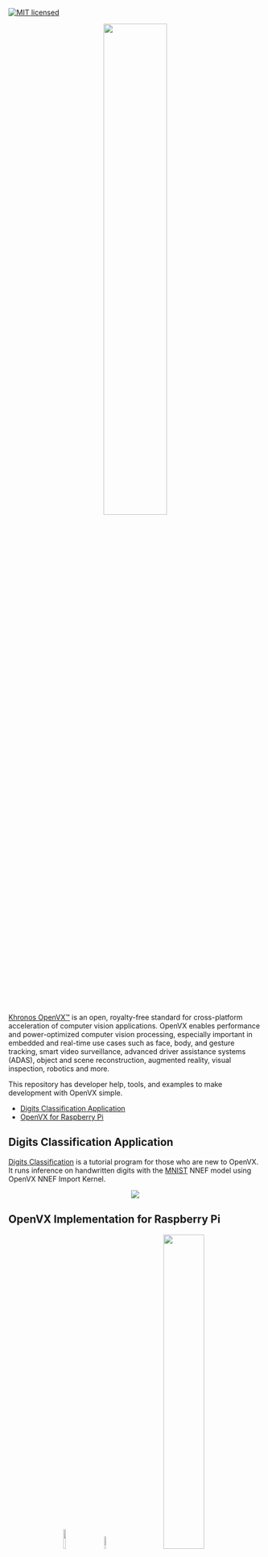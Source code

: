 [![MIT licensed](https://img.shields.io/badge/license-MIT-blue.svg)](https://opensource.org/licenses/MIT)

<p align="center"><img width="50%" src="https://upload.wikimedia.org/wikipedia/en/thumb/d/dd/OpenVX_logo.svg/1920px-OpenVX_logo.svg.png" /></p>

<a href="https://www.khronos.org/openvx/" target="_blank">Khronos OpenVX™</a> is an open, royalty-free standard for cross-platform acceleration of computer vision applications. OpenVX enables performance and power-optimized computer vision processing, especially important in embedded and real-time use cases such as face, body, and gesture tracking, smart video surveillance, advanced driver assistance systems (ADAS), object and scene reconstruction, augmented reality, visual inspection, robotics and more.

This repository has developer help, tools, and examples to make development with OpenVX simple.

* [Digits Classification Application](digit-classification-application)
* [OpenVX for Raspberry Pi](openvx-implementation-for-raspberry-pi)

## Digits Classification Application
[Digits Classification](digitClassification) is a tutorial program for those who are new to OpenVX. It runs inference on handwritten digits with the [MNIST](http://yann.lecun.com/exdb/mnist/) NNEF model using OpenVX NNEF Import Kernel.

<p align="center">
 <img src="https://github.com/GPUOpen-ProfessionalCompute-Libraries/MIVisionX/raw/master/docs/images/DGtest.gif">
</p>

## OpenVX Implementation for Raspberry Pi

<p align="center"> &nbsp; &nbsp;&nbsp; &nbsp;&nbsp; <img width="10%" src="https://www.raspberrypi.org/app/uploads/2018/03/RPi-Logo-Reg-SCREEN.png" /> &nbsp; &nbsp;&nbsp; &nbsp;&nbsp; <img width="8%" src="https://svgsilh.com/svg/156116.svg"/> &nbsp; &nbsp;&nbsp; &nbsp;&nbsp; <img width="40%" src="https://upload.wikimedia.org/wikipedia/en/thumb/d/dd/OpenVX_logo.svg/1920px-OpenVX_logo.svg.png"/> </p> 

### Vision, Enhanced Vision, & Neural Net Conformance Feature Set

The [OpenVX 1.3 implementation](https://github.com/KhronosGroup/OpenVX-sample-impl/tree/openvx_1.3) is available on GitHub. To build and install the library follow the instructions below.

#### Build OpenVX 1.3 on Raspberry Pi

* Git Clone project with the recursive flag to get submodules.

````
git clone --recursive https://github.com/KhronosGroup/OpenVX-sample-impl.git
````
**Note:** The API Documents and Conformance Test Suite are set as submodules in the sample implementation project 

* Use Build.py script to build and install OpenVX 1.3

````
cd OpenVX-sample-impl/
python Build.py --os=Linux --venum --conf=Debug --conf_vision --enh_vision --conf_nn
````

* Build and run the conformance

````
export OPENVX_DIR=$(pwd)/install/Linux/x32/Debug
export VX_TEST_DATA_PATH=$(pwd)/cts/test_data/
mkdir build-cts
cd build-cts
cmake -DOPENVX_INCLUDES=$OPENVX_DIR/include -DOPENVX_LIBRARIES=$OPENVX_DIR/bin/libopenvx.so\;$OPENVX_DIR/bin/libvxu.so\;pthread\;dl\;m\;rt -DOPENVX_CONFORMANCE_VISION=ON -DOPENVX_USE_ENHANCED_VISION=ON -DOPENVX_CONFORMANCE_NEURAL_NETWORKS=ON ../cts/
cmake --build .
LD_LIBRARY_PATH=./lib ./bin/vx_test_conformance
````

### NNEF Import Conformance Feature Set

The [OpenVX 1.3 implementation](https://github.com/KhronosGroup/OpenVX-sample-impl/tree/openvx_1.3) is available on GitHub. To build and install the library follow the instructions below.

#### Build OpenVX 1.3 on Raspberry Pi

* Git Clone project with the recursive flag to get submodules.

````
git clone --recursive https://github.com/KhronosGroup/OpenVX-sample-impl.git
````
**Note:** The API Documents and Conformance Test Suite are set as submodules in the sample implementation project 

* Use Build.py script to build and install OpenVX 1.3

````
cd OpenVX-sample-impl/
python Build.py --os=Linux --venum --conf=Debug --conf_nnef
````

* Build and run the conformance

````
export OPENVX_DIR=$(pwd)/install/Linux/x32/Debug
export VX_TEST_DATA_PATH=$(pwd)/cts/test_data/
mkdir build-nnef-cts
cd build-nnef-cts
cmake -DOPENVX_INCLUDES=$OPENVX_DIR/include -DOPENVX_LIBRARIES=$OPENVX_DIR/bin/libopenvx.so\;$OPENVX_DIR/bin/libvxu.so\;$OPENVX_DIR/bin/libnnef-lib.a\;pthread\;dl\;m\;rt -DOPENVX_CONFORMANCE_NNEF_IMPORT=ON ../cts/
cmake --build .
LD_LIBRARY_PATH=./lib ./bin/vx_test_conformance --filter=*TensorNNEF*
````
